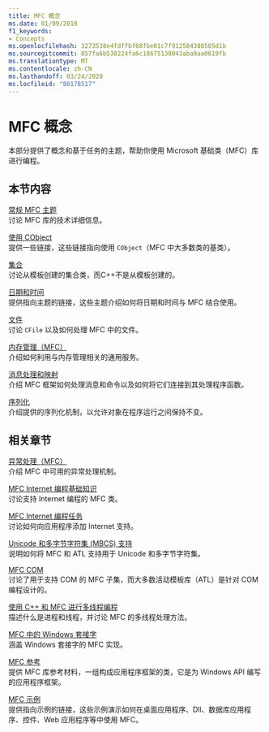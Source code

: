 ```yaml
---
title: MFC 概念
ms.date: 01/09/2018
f1_keywords:
- Concepts
ms.openlocfilehash: 3273538e4fdffbf68fbe01c7f912584380505d1b
ms.sourcegitcommit: 857fa6b530224fa6c18675138043aba9aa0619fb
ms.translationtype: MT
ms.contentlocale: zh-CN
ms.lasthandoff: 03/24/2020
ms.locfileid: "80178517"
---
```

# <a name="mfc-concepts"></a>MFC 概念

本部分提供了概念和基于任务的主题，帮助你使用 Microsoft 基础类（MFC）库进行编程。

## <a name="in-this-section"></a>本节内容

[常规 MFC 主题](../mfc/general-mfc-topics.md)<br/>
讨论 MFC 库的技术详细信息。

[使用 CObject](../mfc/using-cobject.md)<br/>
提供一些链接，这些链接指向使用 `CObject`（MFC 中大多数类的基类）。

[集合](../mfc/collections.md)<br/>
讨论从模板创建的集合类，而C++不是从模板创建的。

[日期和时间](../atl-mfc-shared/date-and-time.md)<br/>
提供指向主题的链接，这些主题介绍如何将日期和时间与 MFC 结合使用。

[文件](../mfc/files-in-mfc.md)<br/>
讨论 `CFile` 以及如何处理 MFC 中的文件。

[内存管理（MFC）](../mfc/memory-management.md)<br/>
介绍如何利用与内存管理相关的通用服务。

[消息处理和映射](../mfc/message-handling-and-mapping.md)<br/>
介绍 MFC 框架如何处理消息和命令以及如何将它们连接到其处理程序函数。

[序列化](../mfc/serialization-in-mfc.md)<br/>
介绍提供的序列化机制，以允许对象在程序运行之间保持不变。

## <a name="related-sections"></a>相关章节

[异常处理（MFC）](../mfc/exception-handling-in-mfc.md)<br/>
介绍 MFC 中可用的异常处理机制。

[MFC Internet 编程基础知识](../mfc/mfc-internet-programming-basics.md)<br/>
讨论支持 Internet 编程的 MFC 类。

[MFC Internet 编程任务](../mfc/mfc-internet-programming-tasks.md)<br/>
讨论如何向应用程序添加 Internet 支持。

[Unicode 和多字节字符集 (MBCS) 支持](../atl-mfc-shared/unicode-and-multibyte-character-set-mbcs-support.md)<br/>
说明如何将 MFC 和 ATL 支持用于 Unicode 和多字节字符集。

[MFC COM](../mfc/mfc-com.md)<br/>
讨论了用于支持 COM 的 MFC 子集，而大多数活动模板库（ATL）是针对 COM 编程设计的。

[使用 C++ 和 MFC 进行多线程编程](../parallel/multithreading-with-cpp-and-mfc.md)<br/>
描述什么是进程和线程，并讨论 MFC 的多线程处理方法。

[MFC 中的 Windows 套接字](../mfc/windows-sockets.md)<br/>
涵盖 Windows 套接字的 MFC 实现。

[MFC 参考](../mfc/mfc-desktop-applications.md)<br/>
提供 MFC 库参考材料，一组构成应用程序框架的类，它是为 Windows API 编写的应用程序框架。

[MFC 示例](../overview/visual-cpp-samples.md#mfc-samples)<br/>
提供指向示例的链接，这些示例演示如何在桌面应用程序、Dll、数据库应用程序、控件、Web 应用程序等中使用 MFC。
